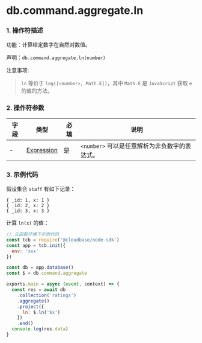 # db.command.aggregate.ln

### 1. 操作符描述

功能：计算给定数字在自然对数值。

声明：`db.command.aggregate.ln(number)`

注意事项:

> `ln` 等价于 `log([<number>, Math.E])`，其中 `Math.E` 是 `JavaScript` 获取 `e` 的值的方法。

### 2. 操作符参数

| 字段 | 类型                           | 必填 | 说明                                          |
| ---- | ------------------------------ | ---- | --------------------------------------------- |
| -    | [Expression](../expression.md) | 是   | `<number>` 可以是任意解析为非负数字的表达式。 |

### 3. 示例代码

假设集合 `staff` 有如下记录：

```
{ _id: 1, x: 1 }
{ _id: 2, x: 2 }
{ _id: 3, x: 3 }
```

计算 `ln(x)` 的值：

```js
// 云函数环境下示例代码
const tcb = require('@cloudbase/node-sdk')
const app = tcb.init({
  env: 'xxx'
})

const db = app.database()
const $ = db.command.aggregate

exports.main = async (event, context) => {
  const res = await db
    .collection('ratings')
    .aggregate()
    .project({
      ln: $.ln('$x')
    })
    .end()
  console.log(res.data)
}
```
